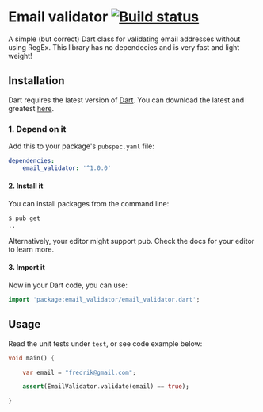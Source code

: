 # Email validator [![Build status](https://ci.appveyor.com/api/projects/status/fb7ssu5fg8k334vi?svg=true)](https://ci.appveyor.com/project/fredeil/email-validator-dart)

A simple (but correct) Dart class for validating email addresses without using RegEx. This library has no dependecies and is very fast and light weight!

## Installation

Dart requires the latest version of [Dart](https://www.dartlang.org/). You can download the latest and greatest [here](https://www.dartlang.org/tools/sdk#install).

### 1. Depend on it

Add this to your package's `pubspec.yaml` file:

```yaml
dependencies:
    email_validator: '^1.0.0'
```

#### 2. Install it

You can install packages from the command line:

```bash
$ pub get
..
```

Alternatively, your editor might support pub. Check the docs for your editor to learn more.

#### 3. Import it

Now in your Dart code, you can use:

```Dart
import 'package:email_validator/email_validator.dart';
```

## Usage

Read the unit tests under `test`, or see code example below:

```Dart
void main() {

    var email = "fredrik@gmail.com";

    assert(EmailValidator.validate(email) == true);

}
